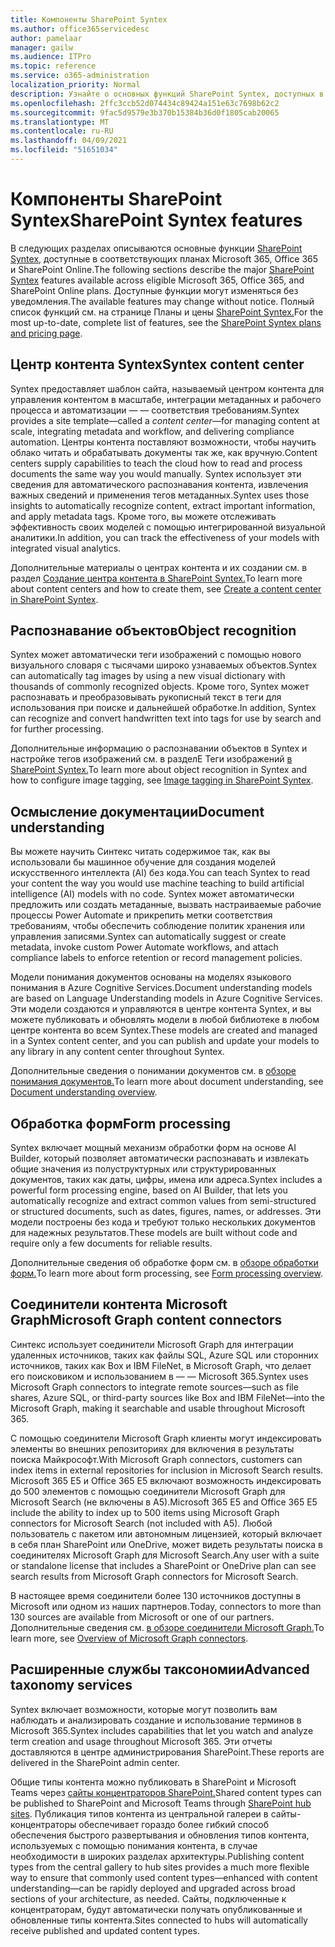 ```yaml
---
title: Компоненты SharePoint Syntex
ms.author: office365servicedesc
author: pamelaar
manager: gailw
ms.audience: ITPro
ms.topic: reference
ms.service: o365-administration
localization_priority: Normal
description: Узнайте о основных функций SharePoint Syntex, доступных в соответствующих планах Microsoft 365, Office 365 и SharePoint Online.
ms.openlocfilehash: 2ffc3ccb52d074434c89424a151e63c7698b62c2
ms.sourcegitcommit: 9fac5d9579e3b370b15384b36d0f1805cab20065
ms.translationtype: MT
ms.contentlocale: ru-RU
ms.lasthandoff: 04/09/2021
ms.locfileid: "51651034"
---
```

# <a name="sharepoint-syntex-features"></a><span data-ttu-id="6a8dd-103">Компоненты SharePoint Syntex</span><span class="sxs-lookup"><span data-stu-id="6a8dd-103">SharePoint Syntex features</span></span> 

<span data-ttu-id="6a8dd-104">В следующих разделах описываются основные функции [SharePoint Syntex,](sharepoint-syntex-service-description.md) доступные в соответствующих планах Microsoft 365, Office 365 и SharePoint Online.</span><span class="sxs-lookup"><span data-stu-id="6a8dd-104">The following sections describe the major [SharePoint Syntex](sharepoint-syntex-service-description.md) features available across eligible Microsoft 365, Office 365, and SharePoint Online plans.</span></span> <span data-ttu-id="6a8dd-105">Доступные функции могут изменяться без уведомления.</span><span class="sxs-lookup"><span data-stu-id="6a8dd-105">The available features may change without notice.</span></span> <span data-ttu-id="6a8dd-106">Полный список функций см. на странице Планы и цены [SharePoint Syntex.](https://www.microsoft.com/microsoft-365/enterprise/sharepoint-syntex)</span><span class="sxs-lookup"><span data-stu-id="6a8dd-106">For the most up-to-date, complete list of features, see the [SharePoint Syntex plans and pricing page](https://www.microsoft.com/microsoft-365/enterprise/sharepoint-syntex).</span></span>

## <a name="syntex-content-center"></a><span data-ttu-id="6a8dd-107">Центр контента Syntex</span><span class="sxs-lookup"><span data-stu-id="6a8dd-107">Syntex content center</span></span>

<span data-ttu-id="6a8dd-108">Syntex предоставляет шаблон сайта, называемый центром контента для управления контентом в масштабе, интеграции метаданных и рабочего процесса и автоматизации &mdash;  &mdash; соответствия требованиям.</span><span class="sxs-lookup"><span data-stu-id="6a8dd-108">Syntex provides a site template&mdash;called a *content center*&mdash;for managing content at scale, integrating metadata and workflow, and delivering compliance automation.</span></span> <span data-ttu-id="6a8dd-109">Центры контента поставляют возможности, чтобы научить облако читать и обрабатывать документы так же, как вручную.</span><span class="sxs-lookup"><span data-stu-id="6a8dd-109">Content centers supply capabilities to teach the cloud how to read and process documents the same way you would manually.</span></span> <span data-ttu-id="6a8dd-110">Syntex использует эти сведения для автоматического распознавания контента, извлечения важных сведений и применения тегов метаданных.</span><span class="sxs-lookup"><span data-stu-id="6a8dd-110">Syntex uses those insights to automatically recognize content, extract important information, and apply metadata tags.</span></span> <span data-ttu-id="6a8dd-111">Кроме того, вы можете отслеживать эффективность своих моделей с помощью интегрированной визуальной аналитики.</span><span class="sxs-lookup"><span data-stu-id="6a8dd-111">In addition, you can track the effectiveness of your models with integrated visual analytics.</span></span>

<span data-ttu-id="6a8dd-112">Дополнительные материалы о центрах контента и их создании см. в раздел [Создание центра контента в SharePoint Syntex.](/microsoft-365/contentunderstanding/create-a-content-center)</span><span class="sxs-lookup"><span data-stu-id="6a8dd-112">To learn more about content centers and how to create them, see [Create a content center in SharePoint Syntex](/microsoft-365/contentunderstanding/create-a-content-center).</span></span>

## <a name="object-recognition"></a><span data-ttu-id="6a8dd-113">Распознавание объектов</span><span class="sxs-lookup"><span data-stu-id="6a8dd-113">Object recognition</span></span>

<span data-ttu-id="6a8dd-114">Syntex может автоматически теги изображений с помощью нового визуального словаря с тысячами широко узнаваемых объектов.</span><span class="sxs-lookup"><span data-stu-id="6a8dd-114">Syntex can automatically tag images by using a new visual dictionary with thousands of commonly recognized objects.</span></span> <span data-ttu-id="6a8dd-115">Кроме того, Syntex может распознавать и преобразовывать рукописный текст в теги для использования при поиске и дальнейшей обработке.</span><span class="sxs-lookup"><span data-stu-id="6a8dd-115">In addition, Syntex can recognize and convert handwritten text into tags for use by search and for further processing.</span></span>

<span data-ttu-id="6a8dd-116">Дополнительные информацию о распознавании объектов в Syntex и настройке тегов изображений см. в разделЕ Теги изображений [в SharePoint Syntex.](/microsoft-365/contentunderstanding/image-tagging)</span><span class="sxs-lookup"><span data-stu-id="6a8dd-116">To learn more about object recognition in Syntex and how to configure image tagging, see [Image tagging in SharePoint Syntex](/microsoft-365/contentunderstanding/image-tagging).</span></span>

## <a name="document-understanding"></a><span data-ttu-id="6a8dd-117">Осмысление документации</span><span class="sxs-lookup"><span data-stu-id="6a8dd-117">Document understanding</span></span>

<span data-ttu-id="6a8dd-118">Вы можете научить Синтекс читать содержимое так, как вы использовали бы машинное обучение для создания моделей искусственного интеллекта (AI) без кода.</span><span class="sxs-lookup"><span data-stu-id="6a8dd-118">You can teach Syntex to read your content the way you would use machine teaching to build artificial intelligence (AI) models with no code.</span></span> <span data-ttu-id="6a8dd-119">Syntex может автоматически предложить или создать метаданные, вызвать настраиваемые рабочие процессы Power Automate и прикрепить метки соответствия требованиям, чтобы обеспечить соблюдение политик хранения или управления записями.</span><span class="sxs-lookup"><span data-stu-id="6a8dd-119">Syntex can automatically suggest or create metadata, invoke custom Power Automate workflows, and attach compliance labels to enforce retention or record management policies.</span></span>

<span data-ttu-id="6a8dd-120">Модели понимания документов основаны на моделях языкового понимания в Azure Cognitive Services.</span><span class="sxs-lookup"><span data-stu-id="6a8dd-120">Document understanding models are based on Language Understanding models in Azure Cognitive Services.</span></span> <span data-ttu-id="6a8dd-121">Эти модели создаются и управляются в центре контента Syntex, и вы можете публиковать и обновлять модели в любой библиотеке в любом центре контента во всем Syntex.</span><span class="sxs-lookup"><span data-stu-id="6a8dd-121">These models are created and managed in a Syntex content center, and you can publish and update your models to any library in any content center throughout Syntex.</span></span>

<span data-ttu-id="6a8dd-122">Дополнительные сведения о понимании документов см. в [обзоре понимания документов.](/microsoft-365/contentunderstanding/document-understanding-overview)</span><span class="sxs-lookup"><span data-stu-id="6a8dd-122">To learn more about document understanding, see [Document understanding overview](/microsoft-365/contentunderstanding/document-understanding-overview).</span></span>

## <a name="form-processing"></a><span data-ttu-id="6a8dd-123">Обработка форм</span><span class="sxs-lookup"><span data-stu-id="6a8dd-123">Form processing</span></span>

<span data-ttu-id="6a8dd-124">Syntex включает мощный механизм обработки форм на основе AI Builder, который позволяет автоматически распознавать и извлекать общие значения из полуструктурных или структурированных документов, таких как даты, цифры, имена или адреса.</span><span class="sxs-lookup"><span data-stu-id="6a8dd-124">Syntex includes a powerful form processing engine, based on AI Builder, that lets you automatically recognize and extract common values from semi-structured or structured documents, such as dates, figures, names, or addresses.</span></span> <span data-ttu-id="6a8dd-125">Эти модели построены без кода и требуют только нескольких документов для надежных результатов.</span><span class="sxs-lookup"><span data-stu-id="6a8dd-125">These models are built without code and require only a few documents for reliable results.</span></span>

<span data-ttu-id="6a8dd-126">Дополнительные сведения об обработке форм см. в [обзоре обработки форм.](/microsoft-365/contentunderstanding/form-processing-overview)</span><span class="sxs-lookup"><span data-stu-id="6a8dd-126">To learn more about form processing, see [Form processing overview](/microsoft-365/contentunderstanding/form-processing-overview).</span></span>

## <a name="microsoft-graph-content-connectors"></a><span data-ttu-id="6a8dd-127">Соединители контента Microsoft Graph</span><span class="sxs-lookup"><span data-stu-id="6a8dd-127">Microsoft Graph content connectors</span></span>

<span data-ttu-id="6a8dd-128">Синтекс использует соединители Microsoft Graph для интеграции удаленных источников, таких как файлы SQL, Azure SQL или сторонних источников, таких как Box и IBM FileNet, в Microsoft Graph, что делает его поисковиком и использованием в &mdash; &mdash; Microsoft 365.</span><span class="sxs-lookup"><span data-stu-id="6a8dd-128">Syntex uses Microsoft Graph connectors to integrate remote sources&mdash;such as file shares, Azure SQL, or third-party sources like Box and IBM FileNet&mdash;into the Microsoft Graph, making it searchable and usable throughout Microsoft 365.</span></span>

<span data-ttu-id="6a8dd-129">С помощью соединители Microsoft Graph клиенты могут индексировать элементы во внешних репозиториях для включения в результаты поиска Майкрософт.</span><span class="sxs-lookup"><span data-stu-id="6a8dd-129">With Microsoft Graph connectors, customers can index items in external repositories for inclusion in Microsoft Search results.</span></span> <span data-ttu-id="6a8dd-130">Microsoft 365 E5 и Office 365 E5 включают возможность индексировать до 500 элементов с помощью соединители Microsoft Graph для Microsoft Search (не включены в A5).</span><span class="sxs-lookup"><span data-stu-id="6a8dd-130">Microsoft 365 E5 and Office 365 E5 include the ability to index up to 500 items using Microsoft Graph connectors for Microsoft Search (not included with A5).</span></span> <span data-ttu-id="6a8dd-131">Любой пользователь с пакетом или автономным лицензией, который включает в себя план SharePoint или OneDrive, может видеть результаты поиска в соединителях Microsoft Graph для Microsoft Search.</span><span class="sxs-lookup"><span data-stu-id="6a8dd-131">Any user with a suite or standalone license that includes a SharePoint or OneDrive plan can see search results from Microsoft Graph connectors for Microsoft Search.</span></span>

<span data-ttu-id="6a8dd-132">В настоящее время соединители более 130 источников доступны в Microsoft или одном из наших партнеров.</span><span class="sxs-lookup"><span data-stu-id="6a8dd-132">Today, connectors to more than 130 sources are available from Microsoft or one of our partners.</span></span> <span data-ttu-id="6a8dd-133">Дополнительные сведения см. [в обзоре соединители Microsoft Graph.](/MicrosoftSearch/connectors-overview)</span><span class="sxs-lookup"><span data-stu-id="6a8dd-133">To learn more, see [Overview of Microsoft Graph connectors](/MicrosoftSearch/connectors-overview).</span></span>

## <a name="advanced-taxonomy-services"></a><span data-ttu-id="6a8dd-134">Расширенные службы таксономии</span><span class="sxs-lookup"><span data-stu-id="6a8dd-134">Advanced taxonomy services</span></span>

<span data-ttu-id="6a8dd-135">Syntex включает возможности, которые могут позволить вам наблюдать и анализировать создание и использование терминов в Microsoft 365.</span><span class="sxs-lookup"><span data-stu-id="6a8dd-135">Syntex includes capabilities that let you watch and analyze term creation and usage throughout Microsoft 365.</span></span> <span data-ttu-id="6a8dd-136">Эти отчеты доставляются в центре администрирования SharePoint.</span><span class="sxs-lookup"><span data-stu-id="6a8dd-136">These reports are delivered in the SharePoint admin center.</span></span>

<span data-ttu-id="6a8dd-137">Общие типы контента можно публиковать в SharePoint и Microsoft Teams через [сайты концентраторов SharePoint.](/sharepoint/dev/features/hub-site/hub-site-overview)</span><span class="sxs-lookup"><span data-stu-id="6a8dd-137">Shared content types can be published to SharePoint and Microsoft Teams through [SharePoint hub sites](/sharepoint/dev/features/hub-site/hub-site-overview).</span></span> <span data-ttu-id="6a8dd-138">Публикация типов контента из центральной галереи в сайты-концентраторы обеспечивает гораздо более гибкий способ обеспечения быстрого развертывания и обновления типов контента, используемых с помощью понимания контента, в случае необходимости в широких разделах архитектуры.</span><span class="sxs-lookup"><span data-stu-id="6a8dd-138">Publishing content types from the central gallery to hub sites provides a much more flexible way to ensure that commonly used content types—enhanced with content understanding—can be rapidly deployed and upgraded across broad sections of your architecture, as needed.</span></span> <span data-ttu-id="6a8dd-139">Сайты, подключенные к концентраторам, будут автоматически получать опубликованные и обновленные типы контента.</span><span class="sxs-lookup"><span data-stu-id="6a8dd-139">Sites connected to hubs will automatically receive published and updated content types.</span></span>